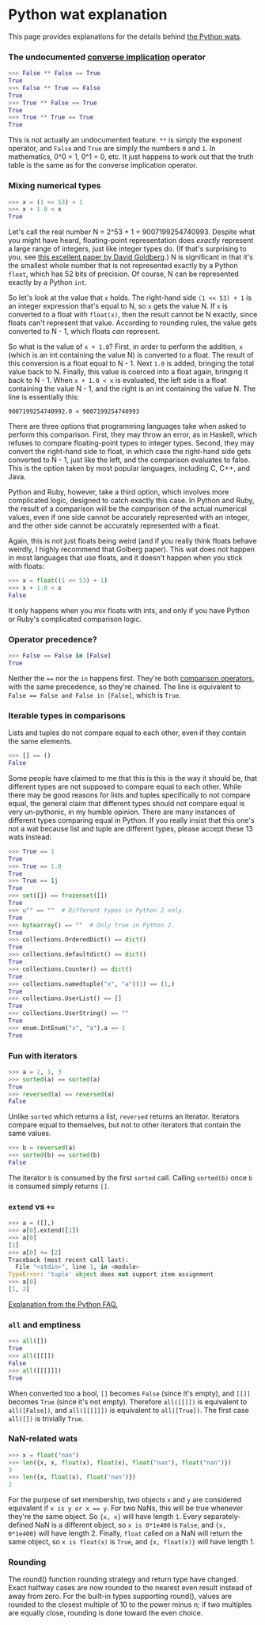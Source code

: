 # Python wat explanation

This page provides explanations for the details behind [the Python wats](https://github.com/cosmologicon/pywat/blob/master/explanation.md).


### The undocumented [converse implication](https://en.wikipedia.org/wiki/Converse_implication) operator

```python
>>> False ** False == True
True
>>> False ** True == False
True
>>> True ** False == True
True
>>> True ** True == True
True
```

This is not actually an undocumented feature. `**` is simply the exponent operator, and `False` and `True` are simply the numbers `0` and `1`. In mathematics, 0^0 = 1, 0^1 = 0, etc. It just happens to work out that the truth table is the same as for the converse implication operator.

### Mixing numerical types

```python
>>> x = (1 << 53) + 1
>>> x + 1.0 < x
True
```

Let's call the real number N = 2^53 + 1 = 9007199254740993. Despite what you might have heard, floating-point representation does *exactly* represent a large range of integers, just like integer types do. (If that's surprising to you, see [this excellent paper by David Goldberg](https://ece.uwaterloo.ca/~dwharder/NumericalAnalysis/02Numerics/Double/paper.pdf).) N is significant in that it's the smallest whole number that is not represented exactly by a Python `float`, which has 52 bits of precision. Of course, N can be represented exactly by a Python `int`.

So let's look at the value that `x` holds. The right-hand side `(1 << 53) + 1` is an integer expression that's equal to N, so `x` gets the value N. If `x` is converted to a float with `float(x)`, then the result cannot be N exactly, since floats can't represent that value. According to rounding rules, the value gets converted to N - 1, which floats *can* represent.

So what is the value of `x + 1.0`? First, in order to perform the addition, `x` (which is an int containing the value N) is converted to a float. The result of this conversion is a float equal to N - 1. Next `1.0` is added, bringing the total value back to N. Finally, this value is coerced into a float again, bringing it back to N - 1. When `x + 1.0 < x` is evaluated, the left side is a float containing the value N - 1, and the right is an int containing the value N. The line is essentially this:

	9007199254740992.0 < 9007199254740993

There are three options that programming languages take when asked to perform this comparison. First, they may throw an error, as in Haskell, which refuses to compare floating-point types to integer types. Second, they may convert the right-hand side to float, in which case the right-hand side gets converted to N - 1, just like the left, and the comparison evaluates to false. This is the option taken by most popular languages, including C, C++, and Java.

Python and Ruby, however, take a third option, which involves more complicated logic, designed to catch exactly this case. In Python and Ruby, the result of a comparison will be the comparison of the actual numerical values, even if one side cannot be accurately represented with an integer, and the other side cannot be accurately represented with a float.

Again, this is not just floats being weird (and if you really think floats behave weirdly, I highly recommend that Golberg paper). This wat does not happen in most languages that use floats, and it doesn't happen when you stick with floats:

```python
>>> x = float((1 << 53) + 1)
>>> x + 1.0 < x
False
```

It only happens when you mix floats with ints, and only if you have Python or Ruby's complicated comparison logic.

### Operator precedence?

```python
>>> False == False in [False]
True
```

Neither the `==` nor the `in` happens first. They're both [comparison operators](https://docs.python.org/3.5/reference/expressions.html#comparisons), with the same precedence, so they're chained. The line is equivalent to `False == False and False in [False]`, which is `True`.

### Iterable types in comparisons

Lists and tuples do not compare equal to each other, even if they contain the same elements.

```python
>>> [] == ()
False
```

Some people have claimed to me that this is this is the way it should be, that different types are not supposed to compare equal to each other. While there may be good reasons for lists and tuples specifically to not compare equal, the general claim that different types should not compare equal is very un-pythonic, in my humble opinion. There are many instances of different types comparing equal in Python. If you really insist that this one's not a wat because list and tuple are different types, please accept these 13 wats instead:

```python
>>> True == 1
True
>>> True == 1.0
True
>>> True == 1j
True
>>> set([]) == frozenset([])
True
>>> u"" == ""  # Different types in Python 2 only.
True
>>> bytearray() == ""  # Only true in Python 2.
True
>>> collections.OrderedDict() == dict()
True
>>> collections.defaultdict() == dict()
True
>>> collections.Counter() == dict()
True
>>> collections.namedtuple("x", "a")(1) == (1,)
True
>>> collections.UserList() == []
True
>>> collections.UserString() == ""
True
>>> enum.IntEnum("x", "a").a == 1
True
```

### Fun with iterators

```python
>>> a = 2, 1, 3
>>> sorted(a) == sorted(a)
True
>>> reversed(a) == reversed(a)
False
```

Unlike `sorted` which returns a list, `reversed` returns an iterator. Iterators compare equal to themselves, but not to other iterators that contain the same values.

```python
>>> b = reversed(a)
>>> sorted(b) == sorted(b)
False
```

The iterator `b` is consumed by the first `sorted` call. Calling `sorted(b)` once `b` is consumed simply returns `[]`.

### `extend` vs `+=`

```python
>>> a = ([],)
>>> a[0].extend([1])
>>> a[0]
[1]
>>> a[0] += [2]
Traceback (most recent call last):
  File "<stdin>", line 1, in <module>
TypeError: 'tuple' object does not support item assignment
>>> a[0]
[1, 2]
```

[Explanation from the Python FAQ.](https://docs.python.org/3/faq/programming.html#why-does-a-tuple-i-item-raise-an-exception-when-the-addition-works)

### `all` and emptiness

```python
>>> all([])
True
>>> all([[]])
False
>>> all([[[]]])
True
```

When converted too a bool, `[]` becomes `False` (since it's empty), and `[[]]` becomes `True` (since it's not empty). Therefore `all([[]])` is equivalent to `all([False])`, and `all([[[]]])` is equivalent to `all([True])`. The first case `all([])` is trivially `True`.

### NaN-related wats

```python
>>> x = float("nan")
>>> len({x, x, float(x), float(x), float("nan"), float("nan")})
3
>>> len({x, float(x), float("nan")})
2
```

For the purpose of set membership, two objects `x` and `y` are considered equivalent if `x is y or x == y`. For two NaNs, this will be true whenever they're the same object. So `{x, x}` will have length `1`. Every separately-defined NaN is a different object, so `x is 0*1e400` is `False`, and `{x, 0*1e400}` will have length 2. Finally, `float` called on a NaN will return the same object, so `x is float(x)` is `True`, and `{x, float(x)}` will have length 1.

### Rounding

The round() function rounding strategy and return type have
changed. Exact halfway cases are now rounded to the nearest even
result instead of away from zero. For the built-in types supporting
round(), values are rounded to the closest multiple of 10 to the power
minus n; if two multiples are equally close, rounding is done toward
the even choice.